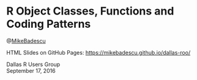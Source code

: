 # R Object Classes, Functions and Coding Patterns

@[MikeBadescu](https://twitter.com/MikeBadescu)

HTML Slides on GitHub Pages: <https://mikebadescu.github.io/dallas-roo/>

Dallas R Users Group  
September 17, 2016

